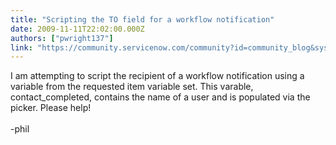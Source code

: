 ```yaml
---
title: "Scripting the TO field for a workflow notification"
date: 2009-11-11T22:02:00.000Z
authors: ["pwright137"]
link: "https://community.servicenow.com/community?id=community_blog&sys_id=3afda62ddbd0dbc01dcaf3231f96194a"
---
```

<p>I am attempting to script the recipient of a workflow notification using a variable from the requested item variable set. This varable, contact_completed, contains the name of a user and is populated via the picker. Please help!<br /><br />-phil</p>